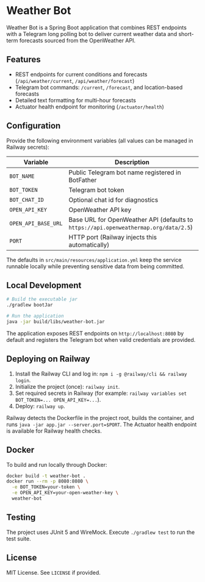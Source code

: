 # Weather Bot

Weather Bot is a Spring Boot application that combines REST endpoints with a Telegram long polling bot to deliver current weather data and short-term forecasts sourced from the OpenWeather API.

## Features
- REST endpoints for current conditions and forecasts (`/api/weather/current`, `/api/weather/forecast`)
- Telegram bot commands: `/current`, `/forecast`, and location-based forecasts
- Detailed text formatting for multi-hour forecasts
- Actuator health endpoint for monitoring (`/actuator/health`)

## Configuration
Provide the following environment variables (all values can be managed in Railway secrets):

| Variable | Description |
| --- | --- |
| `BOT_NAME` | Public Telegram bot name registered in BotFather |
| `BOT_TOKEN` | Telegram bot token |
| `BOT_CHAT_ID` | Optional chat id for diagnostics |
| `OPEN_API_KEY` | OpenWeather API key |
| `OPEN_API_BASE_URL` | Base URL for OpenWeather API (defaults to `https://api.openweathermap.org/data/2.5`) |
| `PORT` | HTTP port (Railway injects this automatically) |

The defaults in `src/main/resources/application.yml` keep the service runnable locally while preventing sensitive data from being committed.

## Local Development
```bash
# Build the executable jar
./gradlew bootJar

# Run the application
java -jar build/libs/weather-bot.jar
```

The application exposes REST endpoints on `http://localhost:8080` by default and registers the Telegram bot when valid credentials are provided.

## Deploying on Railway
1. Install the Railway CLI and log in: `npm i -g @railway/cli && railway login`.
2. Initialize the project (once): `railway init`.
3. Set required secrets in Railway (for example: `railway variables set BOT_TOKEN=... OPEN_API_KEY=...`).
4. Deploy: `railway up`.

Railway detects the Dockerfile in the project root, builds the container, and runs `java -jar app.jar --server.port=$PORT`. The Actuator health endpoint is available for Railway health checks.

## Docker
To build and run locally through Docker:
```bash
docker build -t weather-bot .
docker run --rm -p 8080:8080 \
  -e BOT_TOKEN=your-token \
  -e OPEN_API_KEY=your-open-weather-key \
  weather-bot
```

## Testing
The project uses JUnit 5 and WireMock. Execute `./gradlew test` to run the test suite.

## License
MIT License. See `LICENSE` if provided.
